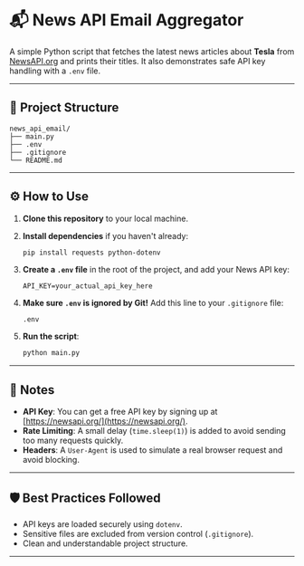 # 📬 News API Email Aggregator

A simple Python script that fetches the latest news articles about **Tesla** from [NewsAPI.org](https://newsapi.org/) and prints their titles.
It also demonstrates safe API key handling with a `.env` file.

---

## 📁 Project Structure

```
news_api_email/
├── main.py
├── .env
├── .gitignore
└── README.md
```

---

## ⚙️ How to Use

1. **Clone this repository** to your local machine.

2. **Install dependencies** if you haven't already:
   ```bash
   pip install requests python-dotenv
   ```

3. **Create a `.env` file** in the root of the project, and add your News API key:
   ```
   API_KEY=your_actual_api_key_here
   ```

4. **Make sure `.env` is ignored by Git!**
   Add this line to your `.gitignore` file:
   ```
   .env
   ```

5. **Run the script**:
   ```bash
   python main.py
   ```

---

## 📌 Notes

- **API Key**: You can get a free API key by signing up at [https://newsapi.org/](https://newsapi.org/).
- **Rate Limiting**: A small delay (`time.sleep(1)`) is added to avoid sending too many requests quickly.
- **Headers**: A `User-Agent` is used to simulate a real browser request and avoid blocking.

---

## 🛡️ Best Practices Followed
- API keys are loaded securely using `dotenv`.
- Sensitive files are excluded from version control (`.gitignore`).
- Clean and understandable project structure.

---